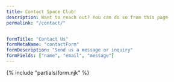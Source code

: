 ```yaml
---
title: Contact Space Club!
description: Want to reach out? You can do so from this page
permalink: "/contact/"


formTitle: "Contact Us"
formMetaName: "contactForm"
formDescription: "Send us a message or inquiry"
formFields: ["name", "email", "message"]
---
```


{% include "partials/form.njk" %}